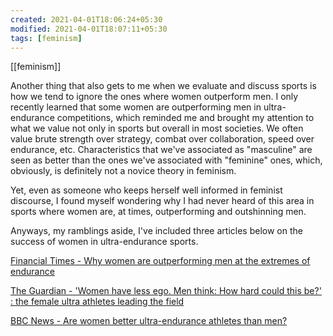 ```yaml
---
created: 2021-04-01T18:06:24+05:30
modified: 2021-04-01T18:07:11+05:30
tags: [feminism]
---
```

[[feminism]]

 Another thing that also gets to me when we evaluate and discuss sports is how we tend to ignore the ones where women outperform men. I only recently learned that some women are outperforming men in ultra-endurance competitions, which reminded me and brought my attention to what we value not only in sports but overall in most societies. We often value brute strength over strategy, combat over collaboration, speed over endurance, etc. Characteristics that we've associated as "masculine" are seen as better than the ones we've associated with "feminine" ones, which, obviously, is definitely not a novice theory in feminism. 

Yet, even as someone who keeps herself well informed in feminist discourse, I found myself wondering why I had never heard of this area in sports where women are, at times, outperforming and outshinning men.

Anyways, my ramblings aside, I've included three articles below on the success of women in ultra-endurance sports.

[Financial Times - Why women are outperforming men at the extremes of endurance](https://www.ft.com/content/0ead55ca-1d85-11e9-a46f-08f9738d6b2b)

[The Guardian - 'Women have less ego. Men think: How hard could this be?' : the female ultra athletes leading the field](https://amp.theguardian.com/lifeandstyle/2020/jan/03/female-ultra-athletes-leading-field-women-less-ego)

[BBC News - Are women better ultra-endurance athletes than men?](https://www.bbc.com/news/amp/world-49284389) 

